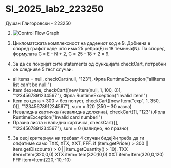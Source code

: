 # SI_2025_lab2_223250

Душан Глигоровски - 223250

2. ![Control Flow Graph](CFGlab2.drawio)


3. Цикломатската комплексност на дадениот код е 9. Добиена е според графот каде што има 25 ребра(Е) и 18 темиња(N). Па според формулата C = E - N + 2, C = 25 - 18 + 2 = 9. 

4. За да се покријат сите statements од функцијата checkCart, потребни се следниве 5 тест случаи: 
- allItems = null, checkCart(null, "123"), Фрла RuntimeException("allItems list can't be null!")
-  Item без име, checkCart([new Item(null, 1, 100, 0)], "1234567891234567"), Фрла RuntimeException("Invalid item!")
- Item со цена > 300 и без попуст, checkCart([new Item("exp", 1, 350, 0)], "1234567891234567"), sum = 320 (350 – 30 казна)
- Невалидна картичка (невалидна должина), checkCart([], "123"),Фрла RuntimeException("Invalid card number!")
- Празна листа и валидна картичка, checkCart([], "1234567891234567"), sum = 0 (валидно, но празно)

5. За овој критериум ни требаат 4 случаи бидејќи треба да ги опфатиме само ТXX, XTX, XXT, FFF.
if (item.getPrice() > 300 || item.getDiscount() > 0 || item.getQuantity() > 10).
TXX item=Item(320,0,0)
XTX item=Item(320,10,0)
XXT item=Item(320,0,120)
FFF item=Item(220,-10,-10)






